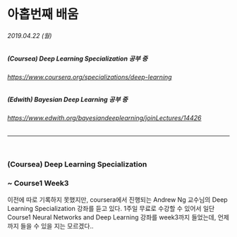 # 아홉번째 배움
###### 2019.04.22 (월)
##### (Coursea) Deep Learning Specialization 공부 중
###### https://www.coursera.org/specializations/deep-learning
##### (Edwith) Bayesian Deep Learning 공부 중
###### https://www.edwith.org/bayesiandeeplearning/joinLectures/14426

---------
<br>

### (Coursea) Deep Learning Specialization
### ~ Course1 Week3

이전에 따로 기록하지 못했지만, coursera에서 진행되는 Andrew Ng 교수님의 Deep Learning Specialization 강좌를 듣고 있다. 
1주일 무료로 수강할 수 있어서 일단 Course1 Neural Networks and Deep Learning 강좌를 week3까지 들었는데, 언제까지 들을 수 있을 지는 모르겠다..  
